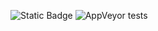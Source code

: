 ![Static Badge](https://camo.githubusercontent.com/9b44949ca6728e0005bb9024fa33fac87f115efd03e36a6ddb6d99c77a4e3256/68747470733a2f2f696d672e736869656c64732e696f2f62616467652f636f7665726167652d38302532352d79656c6c6f77677265656e)
![AppVeyor tests](https://img.shields.io/appveyor/tests/aiomu0/Parallels_lab1)

